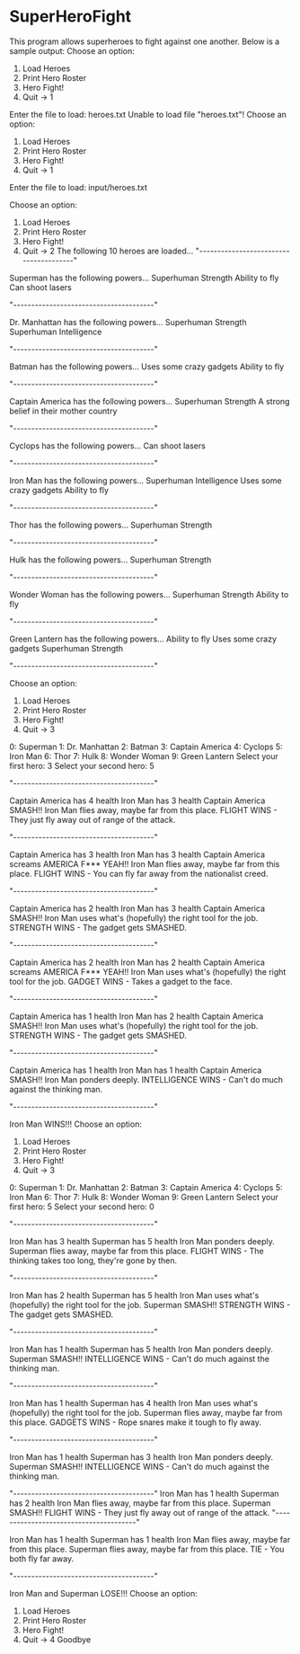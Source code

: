 # SuperHeroFight
This program allows superheroes to fight against one another. Below is a sample output:
Choose an option:
1. Load Heroes
2. Print Hero Roster
3. Hero Fight!
4. Quit
-> 1

Enter the file to load: heroes.txt
Unable to load file "heroes.txt"!
Choose an option:
1. Load Heroes
2. Print Hero Roster
3. Hero Fight!
4. Quit
-> 1

Enter the file to load: input/heroes.txt

Choose an option:
1. Load Heroes
2. Print Hero Roster
3. Hero Fight!
4. Quit
-> 2
The following 10 heroes are loaded...
"---------------------------------------"

Superman has the following powers...
 Superhuman Strength
 Ability to fly
 Can shoot lasers
  
"---------------------------------------"

Dr. Manhattan has the following powers...
 Superhuman Strength
 Superhuman Intelligence
 
"---------------------------------------"
 
Batman has the following powers...
 Uses some crazy gadgets
 Ability to fly
 
"---------------------------------------"
 
Captain America has the following powers...
 Superhuman Strength
 A strong belief in their mother country
 
"---------------------------------------"
 
Cyclops has the following powers...
 Can shoot lasers
 
"---------------------------------------"
 
Iron Man has the following powers...
 Superhuman Intelligence
 Uses some crazy gadgets
 Ability to fly
 
"---------------------------------------"
 
Thor has the following powers...
 Superhuman Strength
 
"---------------------------------------"
 
Hulk has the following powers...
 Superhuman Strength
 
"---------------------------------------"
 
Wonder Woman has the following powers...
 Superhuman Strength
 Ability to fly
 
"---------------------------------------"
 
Green Lantern has the following powers...
 Ability to fly
 Uses some crazy gadgets
 Superhuman Strength
 
"---------------------------------------"
 
Choose an option:

1. Load Heroes
2. Print Hero Roster
3. Hero Fight!
4. Quit
-> 3

0: Superman
1: Dr. Manhattan
2: Batman
3: Captain America
4: Cyclops
5: Iron Man
6: Thor
7: Hulk
8: Wonder Woman
9: Green Lantern
Select your first hero: 3
Select your second hero: 5
 
"---------------------------------------"
 
Captain America has 4 health
Iron Man has 3 health
Captain America SMASH!!
Iron Man flies away, maybe far from this place.
FLIGHT WINS - They just fly away out of range of the attack.
 
"---------------------------------------"
 
Captain America has 3 health
Iron Man has 3 health
Captain America screams AMERICA F*** YEAH!!
Iron Man flies away, maybe far from this place.
FLIGHT WINS - You can fly far away from the nationalist creed.
 
"---------------------------------------"
 
Captain America has 2 health
Iron Man has 3 health
Captain America SMASH!!
Iron Man uses what's (hopefully) the right tool for the job.
STRENGTH WINS - The gadget gets SMASHED.
 
"---------------------------------------"
 
Captain America has 2 health
Iron Man has 2 health
Captain America screams AMERICA F*** YEAH!!
Iron Man uses what's (hopefully) the right tool for the job.
GADGET WINS - Takes a gadget to the face.
 
"---------------------------------------"
 
Captain America has 1 health
Iron Man has 2 health
Captain America SMASH!!
Iron Man uses what's (hopefully) the right tool for the job.
STRENGTH WINS - The gadget gets SMASHED.
 
"---------------------------------------"
 
Captain America has 1 health
Iron Man has 1 health
Captain America SMASH!!
Iron Man ponders deeply.
INTELLIGENCE WINS - Can't do much against the thinking man.
 
"---------------------------------------"
 
Iron Man WINS!!!
Choose an option:
1. Load Heroes
2. Print Hero Roster
3. Hero Fight!
4. Quit
-> 3

0: Superman
1: Dr. Manhattan
2: Batman
3: Captain America
4: Cyclops
5: Iron Man
6: Thor
7: Hulk
8: Wonder Woman
9: Green Lantern
Select your first hero: 5
Select your second hero: 0
 
"---------------------------------------"
 
Iron Man has 3 health
Superman has 5 health
Iron Man ponders deeply.
Superman flies away, maybe far from this place.
FLIGHT WINS - The thinking takes too long, they're gone by then.
 
"---------------------------------------"
 
Iron Man has 2 health
Superman has 5 health
Iron Man uses what's (hopefully) the right tool for the job.
Superman SMASH!!
STRENGTH WINS - The gadget gets SMASHED.
 
"---------------------------------------"
 
Iron Man has 1 health
Superman has 5 health
Iron Man ponders deeply.
Superman SMASH!!
INTELLIGENCE WINS - Can't do much against the thinking man.
 
"---------------------------------------"
 
Iron Man has 1 health
Superman has 4 health
Iron Man uses what's (hopefully) the right tool for the job.
Superman flies away, maybe far from this place.
GADGETS WINS - Rope snares make it tough to fly away.

"---------------------------------------"
 
Iron Man has 1 health
Superman has 3 health
Iron Man ponders deeply.
Superman SMASH!!
INTELLIGENCE WINS - Can't do much against the thinking man.
 
"---------------------------------------"
Iron Man has 1 health
Superman has 2 health
Iron Man flies away, maybe far from this place.
Superman SMASH!!
FLIGHT WINS - They just fly away out of range of the attack.
"---------------------------------------"
 
Iron Man has 1 health
Superman has 1 health
Iron Man flies away, maybe far from this place.
Superman flies away, maybe far from this place.
TIE - You both fly far away.
 
"---------------------------------------"
 
Iron Man and Superman LOSE!!!
Choose an option:
1. Load Heroes
2. Print Hero Roster
3. Hero Fight!
4. Quit
-> 4
Goodbye
